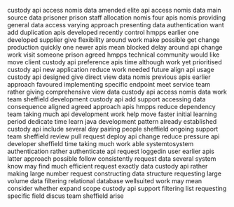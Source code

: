 custody api access nomis data amended elite api access nomis data main source data prisoner prison staff allocation nomis four apis nomis providing general data access varying approach presenting data authentication want add duplication apis developed recently control hmpps earlier one developed supplier give flexibility around work make possible get change production quickly one newer apis mean blocked delay around api change work visit someone prison agreed hmpps technical community would like move client custody api preference apis time although work yet prioritised custody api new application reduce work needed future align api usage custody api designed give direct view data nomis previous apis earlier approach favoured implementing specific endpoint meet service team rather giving comprehensive view data custody api access nomis data work team sheffield development custody api add support accessing data consequence aligned agreed approach apis hmpps reduce dependency team taking much api development work help move faster initial learning period dedicate time learn java development pattern already established custody api include several day pairing people sheffield ongoing support team sheffield review pull request deploy api change reduce pressure api developer sheffield time taking much work able systemtosystem authentication rather authenticate api request loggedin user earlier apis latter approach possible follow consistently request data several system know may find much efficient request exactly data custody api rather making large number request constructing data structure requesting large volume data filtering relational database wellsuited work may mean consider whether expand scope custody api support filtering list requesting specific field discus team sheffield arise